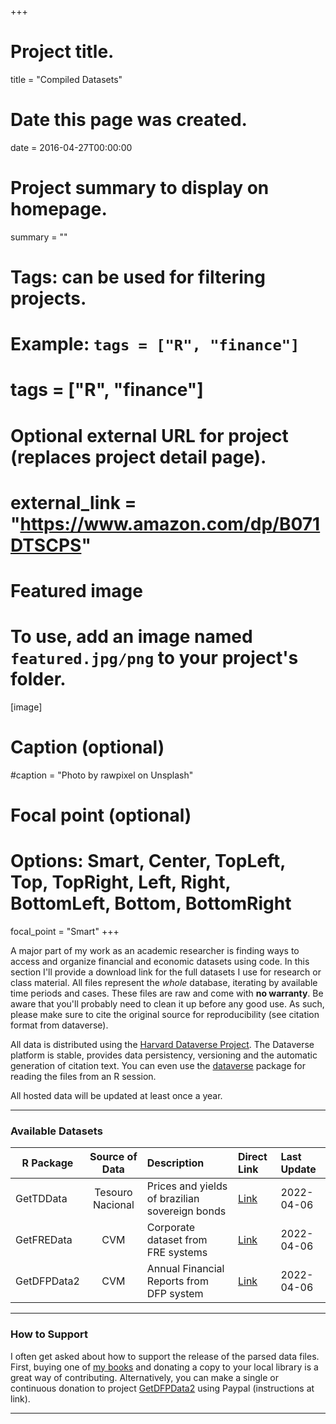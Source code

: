 +++
# Project title.
title = "Compiled Datasets"

# Date this page was created.
date = 2016-04-27T00:00:00

# Project summary to display on homepage.
summary = ""

# Tags: can be used for filtering projects.
# Example: `tags = ["R", "finance"]`
# tags = ["R", "finance"]

# Optional external URL for project (replaces project detail page).
# external_link = "https://www.amazon.com/dp/B071DTSCPS"

# Featured image
# To use, add an image named `featured.jpg/png` to your project's folder. 
[image]
  # Caption (optional)
  #caption = "Photo by rawpixel on Unsplash"
  
  # Focal point (optional)
  # Options: Smart, Center, TopLeft, Top, TopRight, Left, Right, BottomLeft, Bottom, BottomRight
  focal_point = "Smart"
+++

A major part of my work as an academic researcher is finding ways to access and organize financial and economic datasets using code. In this section I'll provide a download link for the full datasets I use for research or class material. All files represent the _whole_ database, iterating by available time periods and cases. These files are raw and come with **no warranty**. Be aware that you'll probably need to clean it up before any good use. As such, please make sure to cite the original source for reproducibility (see citation format from dataverse).

All data is distributed using the [Harvard Dataverse Project](https://dataverse.harvard.edu/dataverse/msperlin). The Dataverse platform is stable, provides data persistency, versioning and the automatic generation of citation text. You can even use the [dataverse](https://github.com/IQSS/dataverse-client-r) package for reading the files from an R session. 

All hosted data will be updated at least once a year. 

---

### Available Datasets

| R Package      | Source of Data    | Description | Direct Link | Last Update |
| -------------  |:-----------------:| :---------------------------------------------| :------------| :------------|
| GetTDData      | Tesouro Nacional  | Prices and yields of brazilian sovereign bonds | [Link](https://doi.org/10.7910/DVN/SCSQUF) | 2022-04-06 |
| GetFREData     | CVM               | Corporate dataset from FRE systems| [Link](https://doi.org/10.7910/DVN/QIMUNZ) | 2022-04-06 |
| GetDFPData2    | CVM               | Annual Financial Reports from DFP system  | [Link](https://doi.org/10.7910/DVN/7VVX4J) | 2022-04-06 |


---


### How to Support 

I often get asked about how to support the release of the parsed data files. First, buying one of [my books](https://www.msperlin.com/blog/publication/#5) and donating a copy to your local library is a great way of contributing. Alternatively, you can make a single or continuous donation to project [GetDFPData2](https://www.msperlin.com/shiny/GetDFPData2/) using Paypal (instructions at link).

---